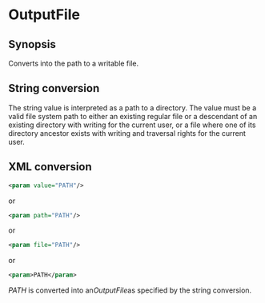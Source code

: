 <h1 class="converter">OutputFile</h1>

## Synopsis

Converts into the path to a writable file.

## String conversion

The string value is interpreted as a path to a directory. The value must be a valid file system path to either an existing regular file or a descendant of an existing directory with writing for the current user, or a file where one of its directory ancestor exists with writing and traversal rights for the current user.

## XML conversion



```xml
<param value="PATH"/>
```

or

```xml
<param path="PATH"/>
```

or

```xml
<param file="PATH"/>
```

or

```xml
<param>PATH</param>
```

 *PATH* is converted into an*OutputFile*as specified by the string conversion.

